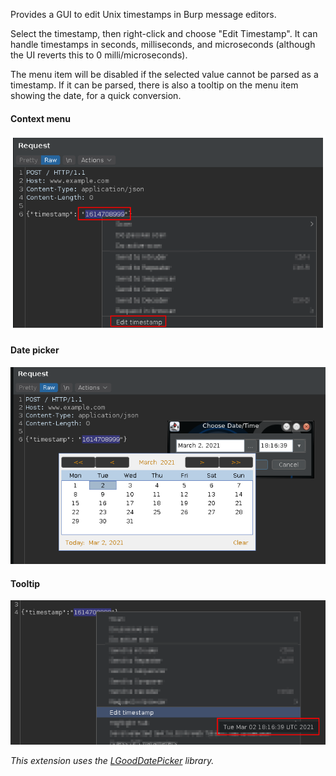 Provides a GUI to edit Unix timestamps in Burp message editors.

Select the timestamp, then right-click and choose "Edit Timestamp". 
It can handle timestamps in seconds, milliseconds, and microseconds 
(although the UI reverts this to 0 milli/microseconds).

The menu item will be disabled if the selected value cannot be parsed 
as a timestamp. If it can be parsed, there is also a tooltip on the 
menu item showing the date, for a quick conversion.

#### Context menu
![](screens/ss1.png)

#### Date picker
![](screens/ss2.png)

#### Tooltip
![](screens/ss3.png) 


_This extension uses the [LGoodDatePicker](https://github.com/LGoodDatePicker/LGoodDatePicker) 
library._
